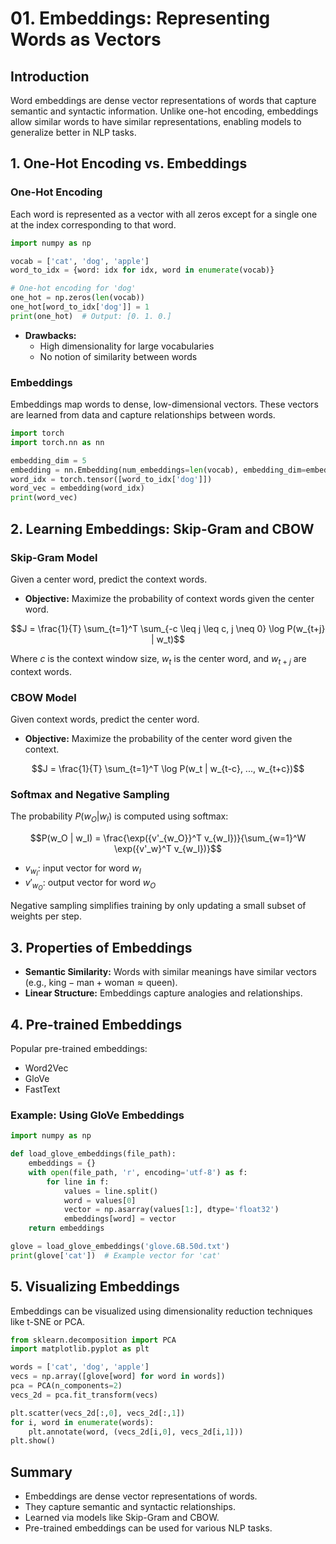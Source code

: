 # 01. Embeddings: Representing Words as Vectors

## Introduction

Word embeddings are dense vector representations of words that capture semantic and syntactic information. Unlike one-hot encoding, embeddings allow similar words to have similar representations, enabling models to generalize better in NLP tasks.

## 1. One-Hot Encoding vs. Embeddings

### One-Hot Encoding
Each word is represented as a vector with all zeros except for a single one at the index corresponding to that word.

```python
import numpy as np

vocab = ['cat', 'dog', 'apple']
word_to_idx = {word: idx for idx, word in enumerate(vocab)}

# One-hot encoding for 'dog'
one_hot = np.zeros(len(vocab))
one_hot[word_to_idx['dog']] = 1
print(one_hot)  # Output: [0. 1. 0.]
```

- **Drawbacks:**
  - High dimensionality for large vocabularies
  - No notion of similarity between words

### Embeddings
Embeddings map words to dense, low-dimensional vectors. These vectors are learned from data and capture relationships between words.

```python
import torch
import torch.nn as nn

embedding_dim = 5
embedding = nn.Embedding(num_embeddings=len(vocab), embedding_dim=embedding_dim)
word_idx = torch.tensor([word_to_idx['dog']])
word_vec = embedding(word_idx)
print(word_vec)
```

## 2. Learning Embeddings: Skip-Gram and CBOW

### Skip-Gram Model
Given a center word, predict the context words.

- **Objective:** Maximize the probability of context words given the center word.

```math
J = \frac{1}{T} \sum_{t=1}^T \sum_{-c \leq j \leq c, j \neq 0} \log P(w_{t+j} | w_t)
```

Where $`c`$ is the context window size, $`w_t`$ is the center word, and $`w_{t+j}`$ are context words.

### CBOW Model
Given context words, predict the center word.

- **Objective:** Maximize the probability of the center word given the context.

```math
J = \frac{1}{T} \sum_{t=1}^T \log P(w_t | w_{t-c}, ..., w_{t+c})
```

### Softmax and Negative Sampling
The probability $`P(w_O | w_I)`$ is computed using softmax:

```math
P(w_O | w_I) = \frac{\exp({v'_{w_O}}^T v_{w_I})}{\sum_{w=1}^W \exp({v'_w}^T v_{w_I})}
```

- $`v_{w_I}`$: input vector for word $`w_I`$
- $`v'_{w_O}`$: output vector for word $`w_O`$

Negative sampling simplifies training by only updating a small subset of weights per step.

## 3. Properties of Embeddings

- **Semantic Similarity:** Words with similar meanings have similar vectors (e.g., $`\text{king} - \text{man} + \text{woman} \approx \text{queen}`$).
- **Linear Structure:** Embeddings capture analogies and relationships.

## 4. Pre-trained Embeddings

Popular pre-trained embeddings:
- Word2Vec
- GloVe
- FastText

### Example: Using GloVe Embeddings

```python
import numpy as np

def load_glove_embeddings(file_path):
    embeddings = {}
    with open(file_path, 'r', encoding='utf-8') as f:
        for line in f:
            values = line.split()
            word = values[0]
            vector = np.asarray(values[1:], dtype='float32')
            embeddings[word] = vector
    return embeddings

glove = load_glove_embeddings('glove.6B.50d.txt')
print(glove['cat'])  # Example vector for 'cat'
```

## 5. Visualizing Embeddings

Embeddings can be visualized using dimensionality reduction techniques like t-SNE or PCA.

```python
from sklearn.decomposition import PCA
import matplotlib.pyplot as plt

words = ['cat', 'dog', 'apple']
vecs = np.array([glove[word] for word in words])
pca = PCA(n_components=2)
vecs_2d = pca.fit_transform(vecs)

plt.scatter(vecs_2d[:,0], vecs_2d[:,1])
for i, word in enumerate(words):
    plt.annotate(word, (vecs_2d[i,0], vecs_2d[i,1]))
plt.show()
```

## Summary
- Embeddings are dense vector representations of words.
- They capture semantic and syntactic relationships.
- Learned via models like Skip-Gram and CBOW.
- Pre-trained embeddings can be used for various NLP tasks. 